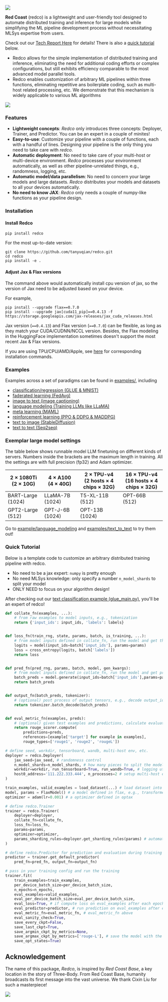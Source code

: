 ![](images/redco_logo.png)

**Red Coast** (redco) is a lightweight and user-friendly tool designed to automate distributed training and inference for large models while simplifying the ML pipeline development process without necessitating MLSys expertise from users.

Check out our [Tech Report Here](https://arxiv.org/pdf/2310.16355.pdf) for details! There is also a [quick tutorial](#quick-tutorial) below.

* Redco allows for the simple implementation of distributed training and inference, eliminating the need for additional coding efforts or complex configurations, but still exhibits efficiency comparable to the most advanced model parallel tools.
* Redco enables customization of arbitrary ML pipelines within three functions, eliminating repetitive ans boilerplate coding, such as multi-host related processing, etc. We demonstrate that this mechanism is widely applicable to various ML algorithms

![](images/redco_coding.png)

### Features

* **Lightweight concepts**: *Redco* only introduces three concepts: Deployer, Trainer, and Predictor. You can be an expert in a couple of minites!
* **Easy-to-use**: Customize your pipeline with a couple of functions, each with a handful of lines. Designing your pipeline is the only thing you need to take care with *redco*.
* **Automatic deployment**: No need to take care of your multi-host or multi-device environment. *Redco* processes your environment automatically, as well as other pipeline-unrelated things, e.g., randomness, logging, etc.
* **Automatic model/data parallelism**: No need to concern your large models and large datasets. *Redco* distributes your models and datasets to all your devices automatically. 
* **No need to know JAX**: *Redco* only needs a couple of numpy-like functions as your pipeline design. 

### Installation

#### Install Redco
```
pip install redco
```
For the most up-to-date version:
```
git clone https://github.com/tanyuqian/redco.git
cd redco
pip install -e .
```

#### Adjust Jax & Flax versions
The command above would automatically install cpu version of jax, so the version of Jax need to be adjusted based on your device.

For example,
```
pip install --upgrade flax==0.7.0
pip install --upgrade jax[cuda11_pip]==0.4.13 -f https://storage.googleapis.com/jax-releases/jax_cuda_releases.html
```
Jax version (`==0.4.13`) and Flax version (`==0.7.0`) can be flexible, as long as they match your CUDA/CUDNN/NCCL version. 
Besides, the Flax modeling in the HuggingFace implementation sometimes doesn't support the most recent Jax & Flax versions. 

If you are using TPU/CPU/AMD/Apple, see [here](https://github.com/google/jax#installation) for corresponding installation commands.


### Examples

Examples across a set of paradigms can be found in [examples/](examples/), including

* [classification/regression (GLUE & MNIST)](examples%2Fclassification_regression)
* [faderated learning (FedAvg)](examples%2Ffaderated_learning)
* [image to text (image captioning)](examples%2Fimage_to_text)
* [language modeling (Training LLMs like LLaMA)](examples%2Flanguage_modeling)
* [meta learning (MAML)](examples%2Fmeta_learning)
* [reinforcement learning (PPO & DDPG & MADDPG)](examples%2Freinforcement_learning)
* [text to image (StableDiffusion)](examples%2Ftext_to_image)
* [text to text (Seq2seq)](examples%2Ftext_to_text)

### Exemplar large model settings

The table below shows runnable model LLM finetuning on different kinds of servers. Numbers inside the brackets are the maximum length in training. All the settings are with full precision (fp32) and Adam optimizer.

| 2 $\times$ 1080Ti <br/>(2 $\times$ 10G) | 4 $\times$ A100 <br/>(4 $\times$ 40G) | 2 $\times$ TPU-v4 <br/>(2 hosts $\times$ 4 chips $\times$ 32G) | 16 $\times$ TPU-v4 <br/>(16 hosts $\times$ 4 chips $\times$ 32G) |
|-----------------------------------------|---------------------------------------|----------------------------------------------------------------|------------------------------------------------------------------|
| BART-Large (1024)                       | LLaMA-7B (1024)                       | T5-XL-11B (512)                                                | OPT-66B (512)                                                    |
| GPT2-Large (512)                        | GPT-J-6B (1024)                       | OPT-13B (1024)                                                 |                                                                  |

Go to [example/language_modeling](examples%2Flanguage_modeling) and [examples/text_to_text](examples%2Ftext_to_text) to try them out!


### Quick Tutorial

Below is a template code to customize an arbitrary distributed training pipeline with redco.

* No need to be a jax expert: `numpy` is pretty enough
* No need MLSys knowledge: only specify a number `n_model_shards` to split your model
* ONLY NEED to focus on your algorithm design!

After checking out our [text classification example (glue_main.py)](examples/classification_regression/glue_main.py), you'll be an expert of redco!

```python
def collate_fn(examples, ...):
    # from raw examples to model inputs, e.g., tokenization
    return {'input_ids': input_ids, 'labels': labels}


def loss_fn(train_rng, state, params, batch, is_training, ...):
    # from model inputs defined in collate_fn, run the model and get the loss, e.g., cross_entropy
    logits = model(input_ids=batch['input_ids'], params=params)
    loss = cross_entropy(logits, batch['labels'])
    return loss


def pred_fn(pred_rng, params, batch, model, gen_kwargs):
    # from model inputs defined in collate_fn, run the model and get predictions, e.g., beam search
    batch_preds = model.generate(input_ids=batch['input_ids'],params=params)
    return batch_preds


def output_fn(batch_preds, tokenizer):
    # (optional) post process of output tensors, e.g., decode output_ids to text
    return tokenizer.batch_decode(batch_preds)


def eval_metric_fn(examples, preds):
    # (optional) given test examples and predictions, calculate evaluation metrics, e.g., Rouge-L
    return rouge_scorer.compute(
        predictions=preds,
        references=[example['target'] for example in examples],
        rouge_types=['rouge1', 'rouge2', 'rougeL'])

# define seed, workdir, tensorboard, wandb, multi-host env, etc.
deployer = redco.Deployer(
    jax_seed=jax_seed, # randomness control
    n_model_shards=n_model_shards, # how many pieces to split the model (the only number needed for model parallelism)
    workdir=workdir, run_tensorboard=True, run_wandb=True, # logging utils
    host0_address='111.222.333.444', n_processes=2 # setup multi-host env  
) 

train_examples, valid_examples = load_dataset(...) # load dataset into python-list
model, params = FlaxModel() # a model defined in flax, e.g., transformers.FlaxT5ForConditionalGeneration()
optimizer = adam(lr=0.001) # a optimizer defined in optax 

# define redco.Trainer
trainer = redco.Trainer(
    deployer=deployer,
    collate_fn=collate_fn,
    loss_fn=loss_fn, 
    params=params, 
    optimizer=optimizer,
    params_sharding_rules=deployer.get_sharding_rules(params) # automatically generated model parallelism  
)

# define redco.Predictor for prediction and evaluation during training
predictor = trainer.get_default_predictor(
    pred_fn=pred_fn, output_fn=output_fn)

# pass in your training config and run the training
trainer.fit(
    train_examples=train_examples,
    per_device_batch_size=per_device_batch_size,
    n_epochs=n_epochs,
    eval_examples=valid_examples,
    eval_per_device_batch_size=eval_per_device_batch_size,
    eval_loss=True, # if compute loss on eval_examples after each epoch
    eval_predictor=predictor, # run prediction on eval_examples after each epoch
    eval_metric_fn=eval_metric_fn, # eval_metric_fn above
    eval_sanity_check=True,
    save_every_ckpt=False,
    save_last_ckpt=True,
    save_argmin_ckpt_by_metrics=None,
    save_argmax_ckpt_by_metrics=['rouge-L'], # save the model with the best rouge-L score defined in eval_metric_fn
    save_opt_states=True)
```


## Acknowledgement


The name of this package, *Redco*, is inspired by *Red Coast Base*, a key location in the story of Three-Body. From Red Coast Base, humanity broadcasts its first message into the vast universe. We thank Cixin Liu for such a masterpiece!

![](images/red_coast.png)